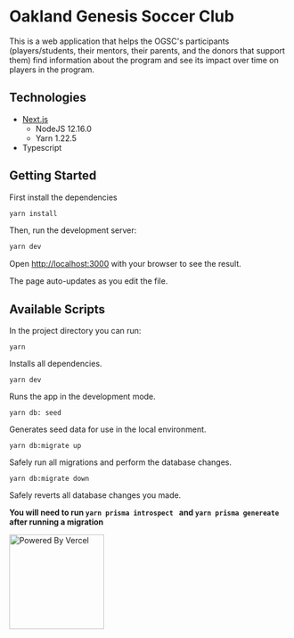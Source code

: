 # Oakland Genesis Soccer Club

This is a web application that helps the OGSC's participants (players/students, their mentors, their parents, and the donors that support them) find information about the program and see its impact over time on players in the program.

## Technologies

- [Next.js](https://nextjs.org/)
  - NodeJS 12.16.0
  - Yarn 1.22.5
- Typescript

## Getting Started

First install the dependencies

```bash
yarn install
```

Then, run the development server:

```bash
yarn dev
```

Open [http://localhost:3000](http://localhost:3000) with your browser to see the result.

The page auto-updates as you edit the file.

## Available Scripts

In the project directory you can run:

`yarn`

Installs all dependencies.<br />

`yarn dev`

Runs the app in the development mode.<br />

`yarn db: seed`

Generates seed data for use in the local environment.<br />

`yarn db:migrate up`

Safely run all migrations and perform the database changes.<br />

`yarn db:migrate down`

Safely reverts all database changes you made.<br />

**You will need to run `yarn prisma introspect ` and `yarn prisma genereate` after running a migration**

<a href="https://vercel.com?utm_source=calblueprint&utm_campaign=oss" target="_blank">
<img width="170px" src="https://www.datocms-assets.com/31049/1618983297-powered-by-vercel.svg" alt="Powered By Vercel" />
</a>
